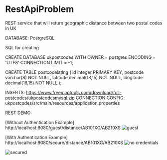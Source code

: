 # RestApiProblem
REST service that will return geographic distance between two postal codes in UK

DATABASE: PostgreSQL

SQL for creating


CREATE DATABASE ukpostcodes WITH
  OWNER = postgres
  ENCODING = 'UTF8'
  CONNECTION LIMIT = -1;
  
CREATE TABLE postcodelatlng (
  id integer PRIMARY KEY,
  postcode varchar(8) NOT NULL,
  latitude decimal(18,15) NOT NULL,
  longitude decimal(18,15) NOT NULL
);


INSERTS: https://www.freemaptools.com/download/full-postcodes/ukpostcodesmysql.zip
CONNECTION CONFIG: ukpostcodes/src/main/resources/application.properties

REST DEMO:

[Without Authentication Example]
http://localhost:8080/guest/distance/AB101XG/AB210XS
![guest](https://user-images.githubusercontent.com/15386676/47270675-a5876480-d56f-11e8-94d0-5dc8a14feadd.png)


[With Authentication Example]
http://localhost:8080/secure/distance/AB101XG/AB210XS
![no credentials](https://user-images.githubusercontent.com/15386676/47270677-b0da9000-d56f-11e8-931b-051770802611.png)

![secured](https://user-images.githubusercontent.com/15386676/47270683-bafc8e80-d56f-11e8-90c2-1c4c8a7685b0.png)
